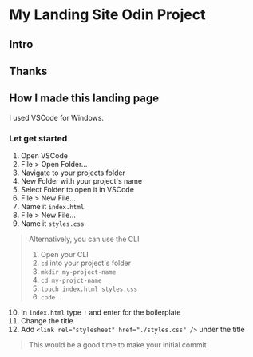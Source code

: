 # My Landing Site Odin Project

## Intro

## Thanks

## How I made this landing page

I used VSCode for Windows.

### Let get started

1. Open VSCode
2. File > Open Folder...
3. Navigate to your projects folder
4. New Folder with your project's name
5. Select Folder to open it in VSCode
6. File > New File...
7. Name it `index.html`
8. File > New File...
9. Name it `styles.css`

> Alternatively, you can use the CLI
>
> 1. Open your CLI
> 2. `cd` into your project's folder
> 3. `mkdir my-project-name`
> 4. `cd my-projct-name`
> 5. `touch index.html styles.css`
> 6. `code .`

10. In `index.html` type `!` and enter for the boilerplate
11. Change the title
12. Add `<link rel="stylesheet" href="./styles.css" />` under the title

> This would be a good time to make your initial commit

